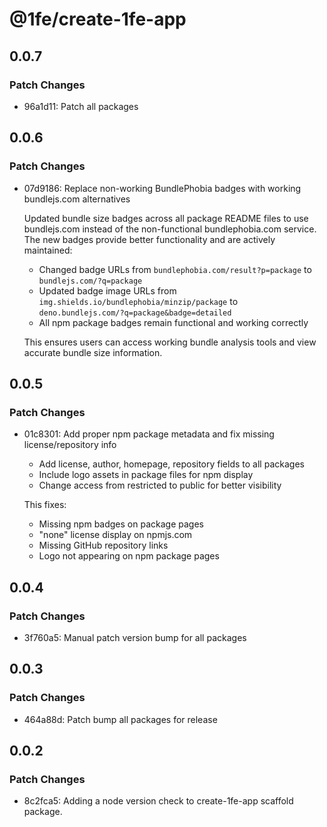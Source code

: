 # @1fe/create-1fe-app

## 0.0.7

### Patch Changes

- 96a1d11: Patch all packages

## 0.0.6

### Patch Changes

- 07d9186: Replace non-working BundlePhobia badges with working bundlejs.com alternatives

  Updated bundle size badges across all package README files to use bundlejs.com instead of the non-functional bundlephobia.com service. The new badges provide better functionality and are actively maintained:
  - Changed badge URLs from `bundlephobia.com/result?p=package` to `bundlejs.com/?q=package`
  - Updated badge image URLs from `img.shields.io/bundlephobia/minzip/package` to `deno.bundlejs.com/?q=package&badge=detailed`
  - All npm package badges remain functional and working correctly

  This ensures users can access working bundle analysis tools and view accurate bundle size information.

## 0.0.5

### Patch Changes

- 01c8301: Add proper npm package metadata and fix missing license/repository info
  - Add license, author, homepage, repository fields to all packages
  - Include logo assets in package files for npm display
  - Change access from restricted to public for better visibility

  This fixes:
  - Missing npm badges on package pages
  - "none" license display on npmjs.com
  - Missing GitHub repository links
  - Logo not appearing on npm package pages

## 0.0.4

### Patch Changes

- 3f760a5: Manual patch version bump for all packages

## 0.0.3

### Patch Changes

- 464a88d: Patch bump all packages for release

## 0.0.2

### Patch Changes

- 8c2fca5: Adding a node version check to create-1fe-app scaffold package.
